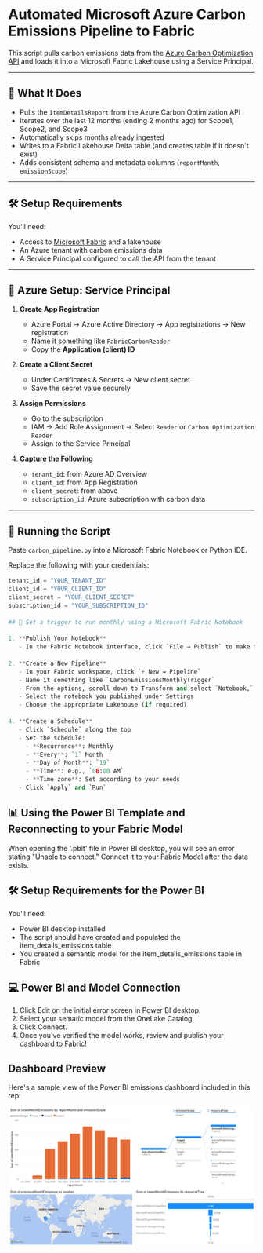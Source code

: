# Automated Microsoft Azure Carbon Emissions Pipeline to Fabric

This script pulls carbon emissions data from the [Azure Carbon Optimization API](https://learn.microsoft.com/en-us/azure/carbon-optimization/api-export-data) and loads it into a Microsoft Fabric Lakehouse using a Service Principal.

---

## 🚀 What It Does

- Pulls the `ItemDetailsReport` from the Azure Carbon Optimization API
- Iterates over the last 12 months (ending 2 months ago) for Scope1, Scope2, and Scope3
- Automatically skips months already ingested
- Writes to a Fabric Lakehouse Delta table (and creates table if it doesn't exist)
- Adds consistent schema and metadata columns (`reportMonth`, `emissionScope`)

---

## 🛠 Setup Requirements

You’ll need:

- Access to [Microsoft Fabric](https://learn.microsoft.com/en-us/fabric/) and a lakehouse
- An Azure tenant with carbon emissions data
- A Service Principal configured to call the API from the tenant

---

## 🔐 Azure Setup: Service Principal

1. **Create App Registration**
   - Azure Portal → Azure Active Directory → App registrations → New registration
   - Name it something like `FabricCarbonReader`
   - Copy the **Application (client) ID**

2. **Create a Client Secret**
   - Under Certificates & Secrets → New client secret
   - Save the secret value securely

3. **Assign Permissions**
   - Go to the subscription
   - IAM → Add Role Assignment → Select `Reader` or `Carbon Optimization Reader`
   - Assign to the Service Principal

4. **Capture the Following**
   - `tenant_id`: from Azure AD Overview
   - `client_id`: from App Registration
   - `client_secret`: from above
   - `subscription_id`: Azure subscription with carbon data

---

## 🧪 Running the Script

Paste `carbon_pipeline.py` into a Microsoft Fabric Notebook or Python IDE.

Replace the following with your credentials:

```python
tenant_id = "YOUR_TENANT_ID"
client_id = "YOUR_CLIENT_ID"
client_secret = "YOUR_CLIENT_SECRET"
subscription_id = "YOUR_SUBSCRIPTION_ID"

## 📅 Set a trigger to run monthly using a Microsoft Fabric Notebook

1. **Publish Your Notebook**
   - In the Fabric Notebook interface, click `File → Publish` to make the notebook available for pipelines.

2. **Create a New Pipeline**
   - In your Fabric workspace, click `+ New → Pipeline`
   - Name it something like `CarbonEmissionsMonthlyTrigger`
   - From the options, scroll down to Transform and select `Notebook,` which will add a Notebook to the canvas
   - Select the notebook you published under Settings
   - Choose the appropriate Lakehouse (if required)

4. **Create a Schedule**
   - Click `Schedule` along the top
   - Set the schedule:
     - **Recurrence**: Monthly
     - **Every**: `1` Month
     - **Day of Month**: `19`
     - **Time**: e.g., `06:00 AM`
     - **Time zone**: Set according to your needs
   - Click `Apply` and `Run`

```
## 📊 Using the Power BI Template and Reconnecting to your Fabric Model

When opening the '.pbit' file in Power BI desktop, you will see an error stating "Unable to connect." Connect it to your Fabric Model after the data exists.

## 🛠 Setup Requirements for the Power BI

You’ll need:

- Power BI desktop installed
- The script should have created and populated the item_details_emissions table
- You created a semantic model for the item_details_emissions table in Fabric

## 💻 Power BI and Model Connection
1. Click Edit on the initial error screen in Power BI desktop.
2. Select your sematic model from the OneLake Catalog.
3. Click Connect.
4. Once you've verified the model works, review and publish your dashboard to Fabric!

## Dashboard Preview

Here's a sample view of the Power BI emissions dashboard included in this rep:

![Dashboard Screenshot](assets/dashboard-preview.png)
